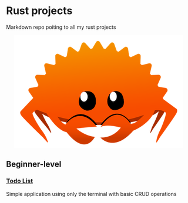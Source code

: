 # Rust projects
Markdown repo poiting to all my rust projects

<p align="center">
  <img src="./rustacean-orig-noshadow.png" />
</p>

## Beginner-level

### [Todo List](https://github.com/DaviGGA/rust-todo-list)
Simple application using only the terminal with basic CRUD operations

